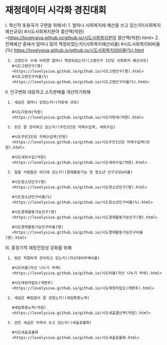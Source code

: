# 재정데이터 시각화 경진대회

Ⅰ. 혁신적 포용국가 구현을 위해서\\
     1. 얼마나 사회복지에 예산을 쓰고 있는지!(사회복지예산규모)
       #시도사회복지분야 결산액(억원)
       <https://lovelysiva.github.io/github.io/시도사회복지분야 결산액(억원).html>
     2. 전체예산 중에서 얼마나 많이 책정되었는지!(사회복지예산비율)
       #시도사회복지비비율(%)
       <https://lovelysiva.github.io/github.io/시도사회복지비비율(%).html>
       
     3. 고령인수 수에 비하면 얼마나 책정되었는지!(고령인구 1인당 사회복지 예산규모)
       #시도고령인구(명)
       <https://lovelysiva.github.io/github.io/시도고령인구(명).html>
       #시도고령인구비율(%)
       <https://lovelysiva.github.io/github.io/시도고령인구비율(%).html>
       
       
Ⅱ.  인구변화 대응하고 소득분배를 개선하기위해

     1. 세금은 얼마나 걷었는지!(지방세 규모)
     
       #시도지방세(억원)
       <https://lovelysiva.github.io/github.io/시도지방세(억원).html>
       
     2. 돈은 잘 관리하고 있는지!(주민1인당 자체수입액, 세외수입)
     
       #시도주민1인당 자체수입액(만원)
       <https://lovelysiva.github.io/github.io/시도주민1인당 자체수입액(만원).html>
       
       #시도세외수입(억원)
       <https://lovelysiva.github.io/github.io/시도세외수입(억원).html>
       
     3. 일할 사람들은 어디에 있는지!(경제활동가능 및 청소년 인구규모&비율)
     
       #시도청소년인구(명)
       <https://lovelysiva.github.io/github.io/시도청소년인구(명).html>
       
       #시도청소년인구비율(%)
       <https://lovelysiva.github.io/github.io/시도청소년인구비율(%).html>     
       
       #시도경제활동가능인구(명)
       <https://lovelysiva.github.io/github.io/시도경제활동가능인구(명).html>
       
       #시도경제활동가능인구비율(명)
       <https://lovelysiva.github.io/github.io/시도경제활동가능인구비율(명).html>
       
       
Ⅲ. 중장기적 재정건정성 강화를 위해

     1. 빚은 적절하게 관리하고 있는지!(자산대비부채비율)
     
       #시도비율(자산 나누기 부채)
       <https://lovelysiva.github.io/github.io/시도비율(자산 나누기 부채).html>
       
       #시도재정자립도(개편후)
       <https://lovelysiva.github.io/github.io/시도재정자립도(개편후).html>
       
     2. 세금은 빠짐없이 잘 걷었는지!(세입확충노력)
     
       #세입확충노력(억원)
       <https://lovelysiva.github.io/github.io/시도세출결산액(억원).html>
       
     3. 걷은 세금은 아껴서 쓰고 있는지!(세출효율화)
     
       #시도세출효율화
       <https://lovelysiva.github.io/github.io/시도세출효율화.html>
       
